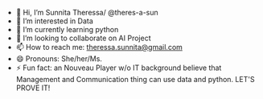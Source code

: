 - 👋 Hi, I’m Sunnita Theressa/ @theres-a-sun
- 👀 I’m interested in Data
- 🌱 I’m currently learning python
- 💞️ I’m looking to collaborate on AI Project
- 📫 How to reach me: theressa.sunnita@gmail.com
- 😄 Pronouns: She/her/Ms.
- ⚡ Fun fact: an Nouveau Player w/o IT background believe that Management and Communication thing can use data and python. LET'S PROVE IT!

<!---
theres-a-sun/theres-a-sun is a ✨ special ✨ repository because its `README.md` (this file) appears on your GitHub profile.
You can click the Preview link to take a look at your changes.
--->
